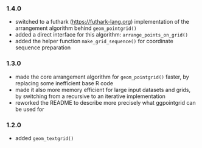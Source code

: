### 1.4.0

- switched to a futhark (https://futhark-lang.org) implementation of the arrangement algorithm behind `geom_pointgrid()`
- added a direct interface for this algorithm: `arrange_points_on_grid()`
- added the helper function `make_grid_sequence()` for coordinate sequence preparation

### 1.3.0

- made the core arrangement algorithm for `geom_pointgrid()` faster, by replacing some inefficient base R code
- made it also more memory efficient for large input datasets and grids, by switching from a recursive to an iterative implementation
- reworked the README to describe more precisely what ggpointgrid can be used for

### 1.2.0

- added `geom_textgrid()`